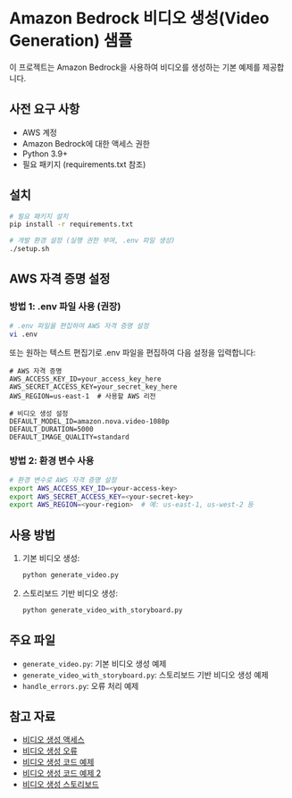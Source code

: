 # Amazon Bedrock 비디오 생성(Video Generation) 샘플

이 프로젝트는 Amazon Bedrock을 사용하여 비디오를 생성하는 기본 예제를 제공합니다.

## 사전 요구 사항

- AWS 계정
- Amazon Bedrock에 대한 액세스 권한
- Python 3.9+
- 필요 패키지 (requirements.txt 참조)

## 설치

```bash
# 필요 패키지 설치
pip install -r requirements.txt

# 개발 환경 설정 (실행 권한 부여, .env 파일 생성)
./setup.sh
```

## AWS 자격 증명 설정

### 방법 1: .env 파일 사용 (권장)

```bash
# .env 파일을 편집하여 AWS 자격 증명 설정
vi .env
```

또는 원하는 텍스트 편집기로 .env 파일을 편집하여 다음 설정을 입력합니다:

```
# AWS 자격 증명
AWS_ACCESS_KEY_ID=your_access_key_here
AWS_SECRET_ACCESS_KEY=your_secret_key_here
AWS_REGION=us-east-1  # 사용할 AWS 리전

# 비디오 생성 설정
DEFAULT_MODEL_ID=amazon.nova.video-1080p
DEFAULT_DURATION=5000
DEFAULT_IMAGE_QUALITY=standard
```

### 방법 2: 환경 변수 사용

```bash
# 환경 변수로 AWS 자격 증명 설정
export AWS_ACCESS_KEY_ID=<your-access-key>
export AWS_SECRET_ACCESS_KEY=<your-secret-key>
export AWS_REGION=<your-region>  # 예: us-east-1, us-west-2 등
```

## 사용 방법

1. 기본 비디오 생성:
   ```bash
   python generate_video.py
   ```

3. 스토리보드 기반 비디오 생성:
   ```bash
   python generate_video_with_storyboard.py
   ```

## 주요 파일

- `generate_video.py`: 기본 비디오 생성 예제
- `generate_video_with_storyboard.py`: 스토리보드 기반 비디오 생성 예제
- `handle_errors.py`: 오류 처리 예제

## 참고 자료

- [비디오 생성 액세스](https://docs.aws.amazon.com/nova/latest/userguide/video-gen-access.html)
- [비디오 생성 오류](https://docs.aws.amazon.com/nova/latest/userguide/video-gen-errors.html)
- [비디오 생성 코드 예제](https://docs.aws.amazon.com/nova/latest/userguide/video-gen-code-examples.html)
- [비디오 생성 코드 예제 2](https://docs.aws.amazon.com/nova/latest/userguide/video-gen-code-examples2.html)
- [비디오 생성 스토리보드](https://docs.aws.amazon.com/nova/latest/userguide/video-generation-storyboard.html)
